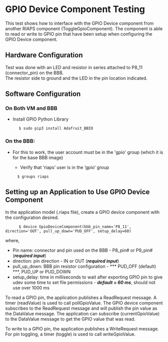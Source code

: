 # GPIO Device Component Testing

This test shows how to interface with the GPIO Device component from another RIAPS component (ToggleGpioComponent).  The component is able to read or write to GPIO pin that have been setup when configuring the GPIO Device component.

## Hardware Configuration

Test was done with an LED and resistor in series attached to P8_11 (connector_pin) on the BBB.  
The resistor side to ground and the LED in the pin location indicated.

## Software Configuration

### On Both VM and BBB

* Install GPIO Python Library

```
      $ sudo pip3 install Adafruit_BBIO
```
 
### On the BBB:

* For this to work, the user account must be in the 'gpio' group (which it is for the base BBB image)
    * Verify that ‘riaps’ user is in the ‘gpio’ group
    
    ```
      $ groups riaps
    ```

## Setting up an Application to Use GPIO Device Component

In the application model (.riaps file), create a GPIO device component with the configuration desired.  

```
      $ device GpioDeviceComponent(bbb_pin_name='P8_11', direction='OUT', pull_up_down='PUD_OFF', setup_delay=60) 
```

where,
- Pin name: connector and pin used on the BBB - P8_pin# or P9_pin# (***required input***)
- direction: pin direction - IN or OUT (***required input***)
- pull_up_down: BBB pin resistor configuration - *** PUD_OFF (default) ***, PUD_UP or PUD_DOWN
- setup_delay: time in milliseconds to wait after exporting GPIO pin to give udev some time to set file permissions - ***default = 60 ms***, should not use over 1000 ms
  
To read a GPIO pin, the application publishes a ReadRequest message.  A timer (readValue) is used to call pollGpioValue.  The GPIO device component subscribes to the ReadRequest message and will publish the pin value as the DataValue message.  The application can subscribe (currentGpioValue) to the DataValue message to get the GPIO value that was read.

To write to a GPIO pin, the application publishes a WriteRequest message.  For pin toggling, a timer (toggle) is used to call writeGpioValue.
